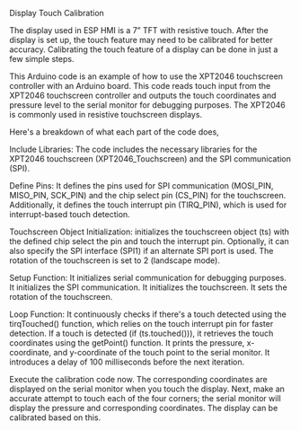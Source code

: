 Display Touch Calibration

The display used in ESP HMI is a 7” TFT with resistive touch. 
After the display is set up, the touch feature may need to be calibrated for better accuracy. 
Calibrating the touch feature of a display can be done in just a few simple steps.

This Arduino code is an example of how to use the XPT2046 touchscreen controller with an Arduino board. 
This code reads touch input from the XPT2046 touchscreen controller and outputs the touch coordinates and pressure level to the serial monitor for debugging purposes. The XPT2046 is commonly used in resistive touchscreen displays.

Here's a breakdown of what each part of the code does,

Include Libraries: The code includes the necessary libraries for the XPT2046 touchscreen (XPT2046_Touchscreen) and the SPI communication (SPI).

Define Pins: It defines the pins used for SPI communication (MOSI_PIN, MISO_PIN, SCK_PIN) and the chip select pin (CS_PIN) for the touchscreen. Additionally, it defines the touch interrupt pin (TIRQ_PIN), which is used for interrupt-based touch detection.

Touchscreen Object Initialization: initializes the touchscreen object (ts) with the defined chip select the pin and touch the interrupt pin. Optionally, it can also specify the SPI interface (SPI1) if an alternate SPI port is used. The rotation of the touchscreen is set to 2 (landscape mode).

Setup Function:
It initializes serial communication for debugging purposes.
It initializes the SPI communication.
It initializes the touchscreen.
It sets the rotation of the touchscreen.

Loop Function:
It continuously checks if there's a touch detected using the tirqTouched() function, which relies on the touch interrupt pin for faster detection.
If a touch is detected (if (ts.touched())), it retrieves the touch coordinates using the getPoint() function.
It prints the pressure, x-coordinate, and y-coordinate of the touch point to the serial monitor.
It introduces a delay of 100 milliseconds before the next iteration.

Execute the calibration code now. The corresponding coordinates are displayed on the serial monitor when you touch the display. Next, make an accurate attempt to touch each of the four corners; the serial monitor will display the pressure and corresponding coordinates. The display can be calibrated based on this.
